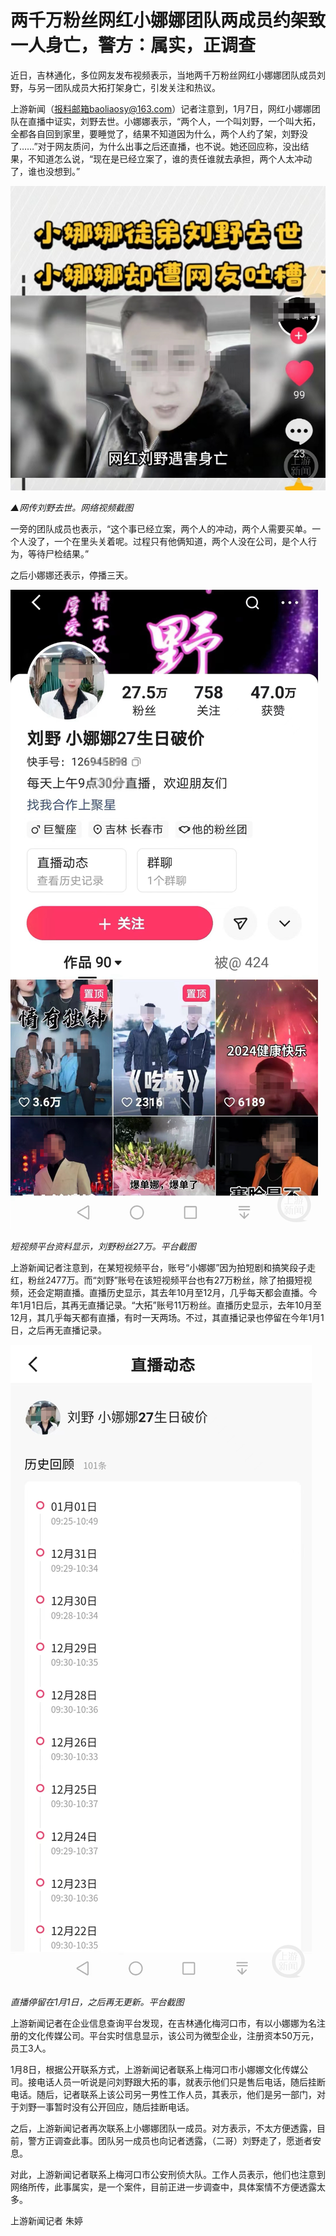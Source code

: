 # 两千万粉丝网红小娜娜团队两成员约架致一人身亡，警方：属实，正调查

近日，吉林通化，多位网友发布视频表示，当地两千万粉丝网红小娜娜团队成员刘野，与另一团队成员大拓打架身亡，引发关注和热议。

上游新闻（报料邮箱baoliaosy@163.com）记者注意到，1月7日，网红小娜娜团队在直播中证实，刘野去世。小娜娜表示，“两个人，一个叫刘野，一个叫大拓，全都各自回到家里，要睡觉了，结果不知道因为什么，两个人约了架，刘野没了……”对于网友质问，为什么出事之后还直播，也不说。她还回应称，没出结果，不知道怎么说，“现在是已经立案了，谁的责任谁就去承担，两个人太冲动了，谁也没想到。”

![0b13fe1af301869436f68eb00e2e9a9d.jpg](https://raw.githubusercontent.com/qqhsx/qqnews_image/main/2024/01/08/两千万粉丝网红小娜娜团队两成员约架致一人身亡，警方：属实，正调查/0b13fe1af301869436f68eb00e2e9a9d.jpg)

_▲网传刘野去世。网络视频截图_

一旁的团队成员也表示，“这个事已经立案，两个人的冲动，两个人需要买单。一个人没了，一个在里头关着呢。过程只有他俩知道，两个人没在公司，是个人行为，等待尸检结果。”

之后小娜娜还表示，停播三天。

![871ecef4d9fbbd7494b5e267619fb083.jpg](https://raw.githubusercontent.com/qqhsx/qqnews_image/main/2024/01/08/两千万粉丝网红小娜娜团队两成员约架致一人身亡，警方：属实，正调查/871ecef4d9fbbd7494b5e267619fb083.jpg)

 _短视频平台资料显示，刘野粉丝27万。平台截图_

上游新闻记者注意到，在某短视频平台，账号“小娜娜”因为拍短剧和搞笑段子走红，粉丝2477万。而“刘野”账号在该短视频平台也有27万粉丝，除了拍摄短视频，还会定期直播。直播历史显示，其去年10月至12月，几乎每天都会直播。今年1月1日后，其再无直播记录。“大拓”账号11万粉丝。直播历史显示，去年10月至12月，其几乎每天都有直播，有时一天两场。不过，其直播记录也停留在今年1月1日，之后再无直播记录。

![959b537970cc3bd427001e193c152d46.jpg](https://raw.githubusercontent.com/qqhsx/qqnews_image/main/2024/01/08/两千万粉丝网红小娜娜团队两成员约架致一人身亡，警方：属实，正调查/959b537970cc3bd427001e193c152d46.jpg)

 _直播停留在1月1日，之后再无更新。平台截图_

上游新闻记者在企业信息查询平台发现，在吉林通化梅河口市，有以小娜娜为名注册的文化传媒公司。平台实时信息显示，该公司为微型企业，注册资本50万元，员工3人。

1月8日，根据公开联系方式，上游新闻记者联系上梅河口市小娜娜文化传媒公司。接电话人员一听说是问刘野跟大拓的事，就表示他们只是售后电话，随后挂断电话。随后，记者联系上该公司另一男性工作人员，其表示，他们是另一部门，对于刘野一事暂时没有公开回应，随后挂断电话。

之后，上游新闻记者再次联系上小娜娜团队一成员。对方表示，不太方便透露，目前，警方正调查此事。团队另一成员也向记者透露，（二哥）刘野走了，愿逝者安息。

对此，上游新闻记者联系上梅河口市公安刑侦大队。工作人员表示，他们也注意到网络所传，此事属实，是一个案件，目前正进一步调查中，具体案情不方便透露太多。

上游新闻记者 朱婷

